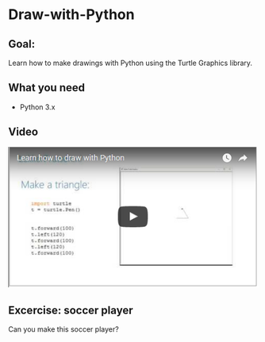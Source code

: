 # Draw-with-Python

## Goal: ##
Learn how to make drawings with Python using the Turtle Graphics library. 

## What you need ##
- Python 3.x

## Video ##
[![IMAGE ALT TEXT HERE](https://github.com/LekkerPrutsen/Draw-with-Python/blob/master/images/Youtube_turtle_video.png)](https://youtu.be/qZr_27tvujg)


## Excercise: soccer player ##
Can you make this soccer player?
